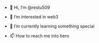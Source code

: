 - 👋 Hi, I’m @restu509
- 👀 I’m interested in web3
- 🌱 I’m currently learning something special

- 📫 How to reach me into hero



<!---
restu509/restu509 is a ✨ special ✨ repository because its `README.md` (this file) appears on your GitHub profile.
You can click the Preview link to take a look at your changes.
--->
